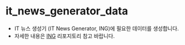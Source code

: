# it_news_generator_data
- IT 뉴스 생성기 (IT News Generator, ING)에 필요한 데이터를 생성합니다.
- 자세한 내용은 [ING](https://github.com/chkim4/it_news_generator) 리포지토리 참고 바랍니다.  
